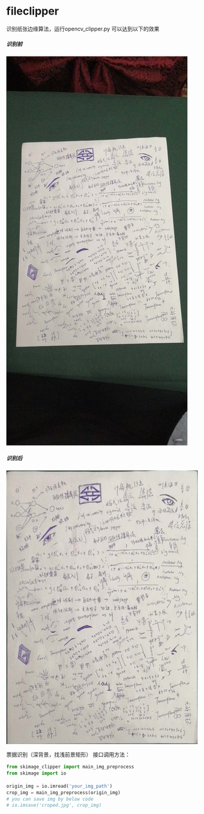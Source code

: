 # fileclipper
识别纸张边缘算法，运行opencv_clipper.py 可以达到以下的效果

##### 识别前
![识别前](https://github.com/Wangzg123/fileclipper/blob/master/test.jpg?raw=true)

##### 识别后
![识别后](https://github.com/Wangzg123/fileclipper/blob/master/result.jpg?raw=true)


票据识别（深背景，找浅前景矩形）
接口调用方法：
```python
from skimage_clipper import main_img_preprocess
from skimage import io

origin_img = io.imread('your_img_path')
crop_img = main_img_preprocess(origin_img)
# you can save img by below code
# io.imsave('croped.jpg', crop_img)
```
